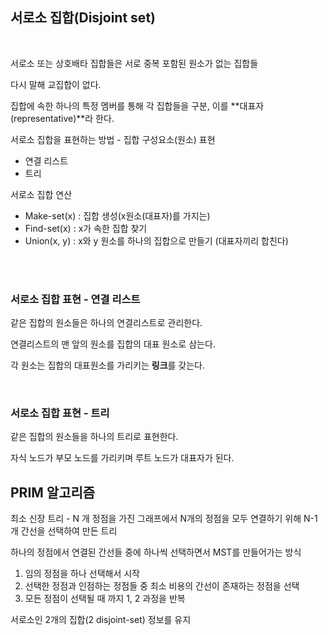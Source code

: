 ## 서로소 집합(Disjoint set)

<br>

서로소 또는 상호배타 집합들은 서로 중복 포함된 원소가 없는 집합들

다시 말해 교집합이 없다.

집합에 속한 하나의 특정 멤버를 통해 각 집합들을 구분, 이를 **대표자(representative)**라 한다.

서로소 집합을 표현하는 방법 - 집합 구성요소(원소) 표현
- 연결 리스트
- 트리

서로소 집합 연산
- Make-set(x) : 집합 생성(x원소(대표자)를 가지는)
- Find-set(x) : x가 속한 집합 찾기
- Union(x, y) : x와 y 원소를 하나의 집합으로 만들기 (대표자끼리 합친다)

<br><br>

### 서로소 집합 표현 - 연결 리스트

같은 집합의 원소들은 하나의 연결리스트로 관리한다.

연결리스트의 맨 앞의 원소를 집합의 대표 원소로 삼는다.

각 원소는 집합의 대표원소를 가리키는 **링크**를 갖는다.

<br>

### 서로소 집합 표현 - 트리

같은 집합의 원소들을 하나의 트리로 표현한다.

자식 노드가 부모 노드를 가리키며 루트 노드가 대표자가 된다.





## PRIM 알고리즘

최소 신장 트리 - N 개 정점을 가진 그래프에서 N개의 정점을 모두 연결하기 위해 N-1 개 간선을 선택하여 만든 트리


하나의 정점에서 연결된 간선들 중에 하나씩 선택하면서 MST를  만들어가는 방식
1. 임의 정점을 하나 선택해서 시작
2. 선택한 정점과 인점하는 정점들 중 최소 비용의 간선이 존재하는 정점을 선택
3. 모든 정점이 선택될 때 까지 1, 2 과정을 반복

서로소인 2개의 집합(2 disjoint-set) 정보를 유지
